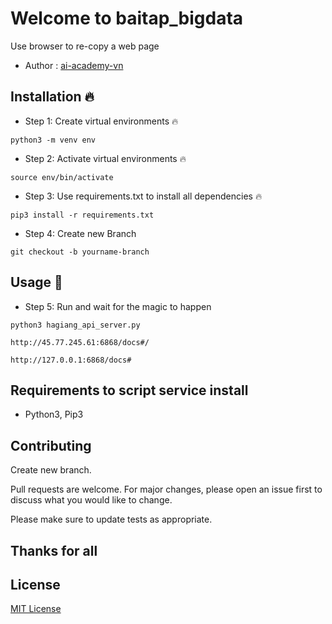 # Welcome to baitap_bigdata

Use browser to re-copy a web page

- Author : [ai-academy-vn](Ai-academy-dev)

## Installation 🔥
- Step 1: Create virtual environments 🔥

`python3 -m venv env`

- Step 2: Activate virtual environments 🔥

`source env/bin/activate`

- Step 3: Use requirements.txt to install all dependencies 🔥

`pip3 install -r requirements.txt`

- Step 4: Create new Branch 

`git checkout -b yourname-branch`

## Usage 🚀
- Step 5: Run and wait for the magic to happen

`python3 hagiang_api_server.py`

`http://45.77.245.61:6868/docs#/`

`http://127.0.0.1:6868/docs#`

## Requirements to script service install
- Python3, Pip3

## Contributing
Create new branch.

Pull requests are welcome. For major changes, please open an issue first to discuss what you would like to change.

Please make sure to update tests as appropriate.

## Thanks for all

## License
[MIT License](https://choosealicense.com/licenses/mit/)

